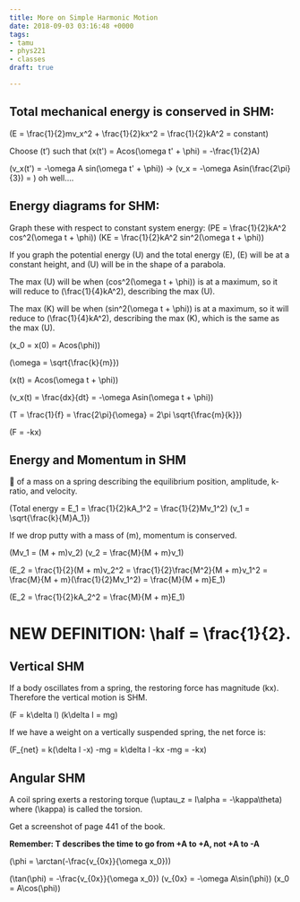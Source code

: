 ```yaml
---
title: More on Simple Harmonic Motion
date: 2018-09-03 03:16:48 +0000
tags:
- tamu
- phys221
- classes
draft: true

---
```

## Total mechanical energy is conserved in SHM:
\(E = \frac{1}{2}mv_x^2 + \frac{1}{2}kx^2 = \frac{1}{2}kA^2 = constant\)

Choose \(t’\) such that \(x(t') = Acos(\omega t' + \phi) = -\frac{1}{2}A\)

\(v_x(t') = -\omega A sin(\omega t' + \phi)\) -> \(v_x = -\omega Asin(\frac{2\pi}{3}) = \) oh well….

## Energy diagrams for SHM:

Graph these with respect to constant system energy:
\(PE = \frac{1}{2}kA^2 cos^2(\omega t + \phi)\)
\(KE = \frac{1}{2}kA^2 sin^2(\omega t + \phi)\)

If you graph the potential energy \(U\) and the total energy \(E\), \(E\) will be at a constant height, and \(U\) will be in the shape of a parabola.

The max \(U\) will be when \(cos^2(\omega t + \phi)\) is at a maximum, so it will reduce to \(\frac{1}{4}kA^2\), describing the max \(U\).

The max \(K\) will be when \(sin^2(\omega t + \phi)\) is at a maximum, so it will reduce to \(\frac{1}{4}kA^2\), describing the max \(K\), which is the same as the max \(U\).

\(x_0 = x(0) = Acos(\phi)\)

\(\omega = \sqrt{\frac{k}{m}}\)

\(x(t) = Acos(\omega t + \phi)\)

\(v_x(t) = \frac{dx}{dt} = -\omega Asin(\omega t + \phi)\)

\(T = \frac{1}{f} = \frac{2\pi}{\omega} = 2\pi \sqrt{\frac{m}{k}}\)

\(F = -kx\)

## Energy and Momentum in SHM
📸 of a mass on a spring describing the equilibrium position, amplitude, k-ratio, and velocity.

\(Total energy = E_1 = \frac{1}{2}kA_1^2 = \frac{1}{2}Mv_1^2\)
\(v_1 = \sqrt{\frac{k}{M}A_1}\)

If we drop putty with a mass of \(m\), momentum is conserved.

\(Mv_1 = (M + m)v_2\)
\(v_2 = \frac{M}{M + m}v_1\)

\(E_2 = \frac{1}{2}(M + m)v_2^2 = \frac{1}{2}\frac{M^2}{M + m}v_1^2 = \frac{M}{M + m}(\frac{1}{2}Mv_1^2) = \frac{M}{M + m}E_1\)

\(E_2 = \frac{1}{2}kA_2^2 = \frac{M}{M + m}E_1\)

# NEW DEFINITION: \half = \frac{1}{2}.
## Vertical SHM
If a body oscillates from a spring, the restoring force has magnitude \(kx\). Therefore the vertical motion is SHM.

\(F = k\delta l\)
\(k\delta l = mg\)

If we have a weight on a vertically suspended spring, the net force is:

\(F_{net} = k(\delta l -x) -mg = k\delta l -kx -mg = -kx\)

## Angular SHM
A coil spring exerts a restoring torque \(\uptau_z = I\alpha = -\kappa\theta\) where \(\kappa\)  is called the torsion.

Get a screenshot of page 441 of the book.

**Remember: T describes the time to go from +A to +A, not +A to -A**

\(\phi = \arctan(-\frac{v_{0x}}{\omega x_0})\)

\(\tan(\phi) = -\frac{v_{0x}}{\omega x_0}\)
\(v_{0x} = -\omega A\sin(\phi)\)
\(x_0 = A\cos(\phi)\)
